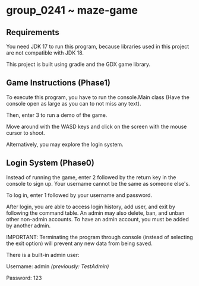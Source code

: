 # group_0241 ~ maze-game

## Requirements
You need JDK 17 to run this program, because libraries used in this project are not compatible with JDK 18.

This project is built using gradle and the GDX game library.
## Game Instructions (Phase1)
To execute this program, you have to run the console.Main class (Have the console open as large as you can to not miss any text).

Then, enter 3 to run a demo of the game.

Move around with the WASD keys and click on the screen with the mouse cursor to shoot.

Alternatively, you may explore the login system.

## Login System (Phase0)

Instead of running the game, enter 2 followed by the return key in the console to sign up. Your username cannot be the same as someone else's.

To log in, enter 1 followed by your username and password.

After login, you are able to access login history, add user, and exit by following the command table. An admin may also delete, ban, and unban other non-admin accounts. To have an admin account, you must be added by another admin.

IMPORTANT: Terminating the program through console (instead of selecting the exit option) will prevent any new data from being saved.

There is a built-in admin user:

Username: admin *(previously: TestAdmin)*

Password: 123
